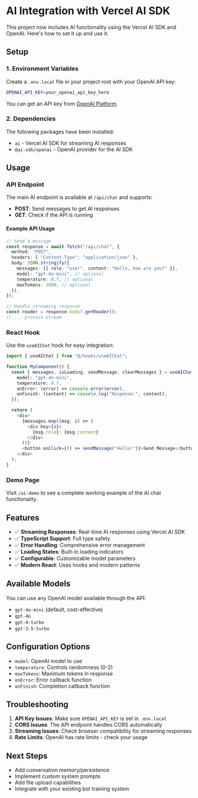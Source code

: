 # AI Integration with Vercel AI SDK

This project now includes AI functionality using the Vercel AI SDK and OpenAI. Here's how to set it up and use it.

## Setup

### 1. Environment Variables

Create a `.env.local` file in your project root with your OpenAI API key:

```bash
OPENAI_API_KEY=your_openai_api_key_here
```

You can get an API key from [OpenAI Platform](https://platform.openai.com/api-keys).

### 2. Dependencies

The following packages have been installed:

- `ai` - Vercel AI SDK for streaming AI responses
- `@ai-sdk/openai` - OpenAI provider for the AI SDK

## Usage

### API Endpoint

The main AI endpoint is available at `/api/chat` and supports:

- **POST**: Send messages to get AI responses
- **GET**: Check if the API is running

#### Example API Usage

```typescript
// Send a message
const response = await fetch("/api/chat", {
  method: "POST",
  headers: { "Content-Type": "application/json" },
  body: JSON.stringify({
    messages: [{ role: "user", content: "Hello, how are you?" }],
    model: "gpt-4o-mini", // optional
    temperature: 0.7, // optional
    maxTokens: 1000, // optional
  }),
});

// Handle streaming response
const reader = response.body?.getReader();
// ... process stream
```

### React Hook

Use the `useAIChat` hook for easy integration:

```typescript
import { useAIChat } from "@/hooks/useAIChat";

function MyComponent() {
  const { messages, isLoading, sendMessage, clearMessages } = useAIChat({
    model: "gpt-4o-mini",
    temperature: 0.7,
    onError: (error) => console.error(error),
    onFinish: (content) => console.log("Response:", content),
  });

  return (
    <div>
      {messages.map((msg, i) => (
        <div key={i}>
          {msg.role}: {msg.content}
        </div>
      ))}
      <button onClick={() => sendMessage("Hello!")}>Send Message</button>
    </div>
  );
}
```

### Demo Page

Visit `/ai-demo` to see a complete working example of the AI chat functionality.

## Features

- ✅ **Streaming Responses**: Real-time AI responses using Vercel AI SDK
- ✅ **TypeScript Support**: Full type safety
- ✅ **Error Handling**: Comprehensive error management
- ✅ **Loading States**: Built-in loading indicators
- ✅ **Configurable**: Customizable model parameters
- ✅ **Modern React**: Uses hooks and modern patterns

## Available Models

You can use any OpenAI model available through the API:

- `gpt-4o-mini` (default, cost-effective)
- `gpt-4o`
- `gpt-4-turbo`
- `gpt-3.5-turbo`

## Configuration Options

- `model`: OpenAI model to use
- `temperature`: Controls randomness (0-2)
- `maxTokens`: Maximum tokens in response
- `onError`: Error callback function
- `onFinish`: Completion callback function

## Troubleshooting

1. **API Key Issues**: Make sure `OPENAI_API_KEY` is set in `.env.local`
2. **CORS Issues**: The API endpoint handles CORS automatically
3. **Streaming Issues**: Check browser compatibility for streaming responses
4. **Rate Limits**: OpenAI has rate limits - check your usage

## Next Steps

- Add conversation memory/persistence
- Implement custom system prompts
- Add file upload capabilities
- Integrate with your existing bot training system

